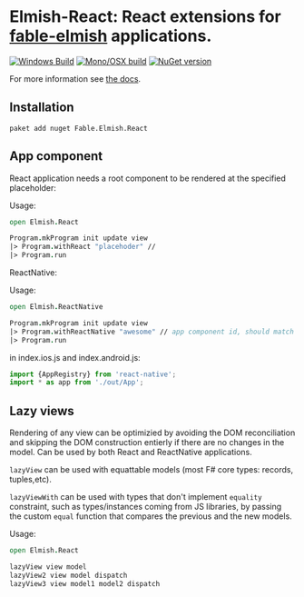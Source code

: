 Elmish-React: React extensions for [fable-elmish](https://github.com/fable-compiler/fable-elmish) applications.
=======
[![Windows Build](https://ci.appveyor.com/api/projects/status/cx5i4xwsfusulw7u?svg=true)](https://ci.appveyor.com/project/et1975/react) [![Mono/OSX build](https://travis-ci.org/fable-elmish/react.svg?branch=master)](https://travis-ci.org/fable-elmish/react) [![NuGet version](https://badge.fury.io/nu/react.svg)](https://badge.fury.io/nu/react)

For more information see [the docs](https://fable-elmish.github.io/react).

## Installation

```shell
paket add nuget Fable.Elmish.React
```

## App component
React application needs a root component to be rendered at the specified placeholder:

Usage:
```fsharp
open Elmish.React

Program.mkProgram init update view
|> Program.withReact "placehoder" // 
|> Program.run

```

ReactNative:

Usage:
```fsharp
open Elmish.ReactNative

Program.mkProgram init update view
|> Program.withReactNative "awesome" // app component id, should match the react-native CLI-generated native package id
|> Program.run

```

in index.ios.js and index.android.js:

```js
import {AppRegistry} from 'react-native';
import * as app from './out/App';

```



## Lazy views
Rendering of any view can be optimizied by avoiding the DOM reconciliation and skipping the DOM construction entierly if there are no changes in the model.
Can be used by both React and ReactNative applications.

`lazyView` can be used with equattable models (most F# core types: records, tuples,etc).

`lazyViewWith` can be used with types that don't implement `equality` constraint, such as types/instances coming from JS libraries, by passing the custom `equal` function that compares the previous and the new models.

Usage:
```fsharp
open Elmish.React

lazyView view model
lazyView2 view model dispatch
lazyView3 view model1 model2 dispatch

```

